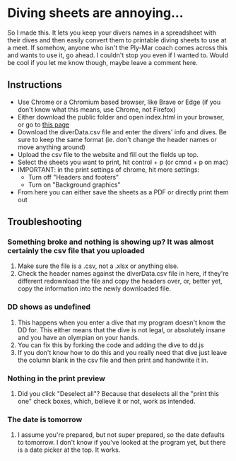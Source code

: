 # Diving sheets are annoying...

So I made this. It lets you keep your divers names in a spreadsheet with their dives and then
easily convert them to printable diving sheets to use at a meet. If somehow, anyone who isn't
the Ply-Mar coach comes across this and wants to use it, go ahead. I couldn't stop you even if
I wanted to. Would be cool if you let me know though, maybe leave a comment here. 

## Instructions

- Use Chrome or a Chromium based browser, like Brave or Edge (if you don't know what this means, use Chrome, not Firefox)
- Either download the public folder and open index.html in your browser, or go to
  [this page](https://benlubas.github.io/divingSheets/index.html)
- Download the diverData.csv file and enter the divers' info and dives. Be sure to keep the same format (ie. don't change the header names or move anything around)
- Upload the csv file to the website and fill out the fields up top.
- Select the sheets you want to print, hit control + p (or cmnd + p on mac)
- IMPORTANT: in the print settings of chrome, hit more settings:
  - Turn off "Headers and footers"
  - Turn on "Background graphics"
- From here you can either save the sheets as a PDF or directly print them out

## Troubleshooting

### Something broke and nothing is showing up? It was almost certainly the csv file that you uploaded

1. Make sure the file is a .csv, not a .xlsx or anything else.
2. Check the header names against the diverData.csv file in here, if they're different redownload
   the file and copy the headers over, or, better yet, copy the information into the newly downloaded
   file.

### DD shows as undefined

1. This happens when you enter a dive that my program doesn't know the DD for. This
   either means that the dive is not legal, or absolutely insane and you have an olympian on
   your hands.
2. You can fix this by forking the code and adding the dive to dd.js
3. If you don't know how to do this and you really need that dive just leave the column blank
   in the csv file and then print and handwrite it in.

### Nothing in the print preview

1. Did you click "Deselect all"? Because that deselects all the "print this one" check boxes,
   which, believe it or not, work as intended.

### The date is tomorrow

1. I assume you're prepared, but not super prepared, so the date defaults to tomorrow.
   I don't know if you've looked at the program yet, but there is a date picker at the top.
   It works.
